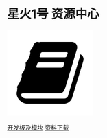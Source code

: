# 星火1号 资源中心

![logo](_media/icon.png)

[开发板及模块](/hardware/spark1/spark1.md)
[资料下载](/document/sample-list/sample-list.md)

